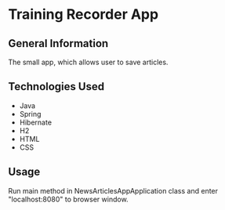 # Training Recorder App

## General Information
The small app, which allows user to save articles.

## Technologies Used
- Java
- Spring
- Hibernate
- H2
- HTML
- CSS

## Usage
Run main method in NewsArticlesAppApplication class and enter "localhost:8080" to browser window.